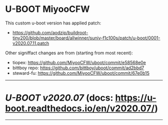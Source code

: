 # U-BOOT MiyooCFW

This custom u-boot version has applied patch:  
- https://github.com/aodzip/buildroot-tiny200/blob/master/board/allwinner/suniv-f1c100s/patch/u-boot/0001-v2020.07.11.patch

Other signiffact changes are from (starting from most recent):  
- tiopex: https://github.com/MiyooCFW/uboot/commit/e58568e0e  
- bittboy repo: https://github.com/bittboy/uboot/commit/ad2bbd7
- steward-fu: https://github.com/MiyooCFW/uboot/commit/67e0b15  

---
# _U-BOOT v2020.07_ (docs: https://u-boot.readthedocs.io/en/v2020.07/)
---
